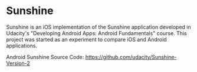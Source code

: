 # Sunshine
Sunshine is an iOS implementation of the Sunshine application developed in Udacity's "Developing Android Apps: Android Fundamentals" course. This project was started as an experiment to compare iOS and Android applications.

Android Sunshine Source Code: https://github.com/udacity/Sunshine-Version-2
